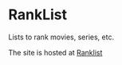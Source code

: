 # RankList

Lists to rank movies, series, etc.

The site is hosted at [Ranklist](https://ranklist-c95ac.firebaseapp.com/)
